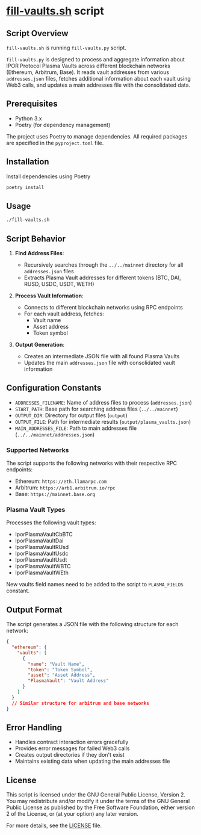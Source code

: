 # [fill-vaults.sh](fill-vaults.sh) script

## Script Overview

`fill-vaults.sh` is running `fill-vaults.py` script.

`fill-vaults.py` is designed to process and aggregate information about IPOR Protocol Plasma Vaults across different blockchain networks (Ethereum, Arbitrum, Base). It reads vault addresses from various `addresses.json` files, fetches additional information about each vault using Web3 calls, and updates a main addresses file with the consolidated data.

## Prerequisites

- Python 3.x
- Poetry (for dependency management)

The project uses Poetry to manage dependencies. All required packages are specified in the `pyproject.toml` file.

## Installation

Install dependencies using Poetry
```bash
poetry install
```

## Usage

```bash
./fill-vaults.sh
```

## Script Behavior

1. **Find Address Files**: 
   - Recursively searches through the `../../mainnet` directory for all `addresses.json` files
   - Extracts Plasma Vault addresses for different tokens (BTC, DAI, RUSD, USDC, USDT, WETH)

2. **Process Vault Information**:
   - Connects to different blockchain networks using RPC endpoints
   - For each vault address, fetches:
     - Vault name
     - Asset address
     - Token symbol

3. **Output Generation**:
   - Creates an intermediate JSON file with all found Plasma Vaults
   - Updates the main `addresses.json` file with consolidated vault information

## Configuration Constants

- `ADDRESSES_FILENAME`: Name of address files to process (`addresses.json`)
- `START_PATH`: Base path for searching address files (`../../mainnet`)
- `OUTPUT_DIR`: Directory for output files (`output`)
- `OUTPUT_FILE`: Path for intermediate results (`output/plasma_vaults.json`)
- `MAIN_ADDRESSES_FILE`: Path to main addresses file (`../../mainnet/addresses.json`)

### Supported Networks

The script supports the following networks with their respective RPC endpoints:
- Ethereum: `https://eth.llamarpc.com`
- Arbitrum: `https://arb1.arbitrum.io/rpc`
- Base: `https://mainnet.base.org`

### Plasma Vault Types

Processes the following vault types:
- IporPlasmaVaultCbBTC
- IporPlasmaVaultDai
- IporPlasmaVaultRUsd
- IporPlasmaVaultUsdc
- IporPlasmaVaultUsdt
- IporPlasmaVaultWBTC
- IporPlasmaVaultWEth

New vaults field names need to be added to the script to `PLASMA_FIELDS` constant.

## Output Format

The script generates a JSON file with the following structure for each network:

```json
{
  "ethereum": {
    "vaults": [
      {
        "name": "Vault Name",
        "token": "Token Symbol",
        "asset": "Asset Address",
        "PlasmaVault": "Vault Address"
      }
    ]
  }
  // Similar structure for arbitrum and base networks
}
```

## Error Handling

- Handles contract interaction errors gracefully
- Provides error messages for failed Web3 calls
- Creates output directories if they don't exist
- Maintains existing data when updating the main addresses file

## License

This script is licensed under the GNU General Public License, Version 2. You may redistribute and/or modify it under the terms of the GNU General Public License as published by the Free Software Foundation, either version 2 of the License, or (at your option) any later version.

For more details, see the [LICENSE](../../LICENSE) file. 
